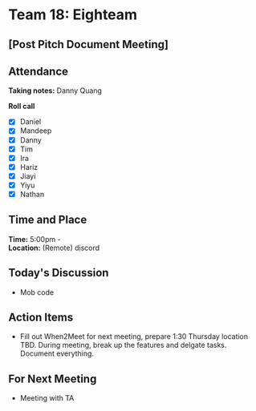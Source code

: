 # Team 18: Eighteam

## \[Post Pitch Document Meeting\]
  
## Attendance
**Taking notes:** Danny Quang
  
**Roll call**
- [x] Daniel
- [x] Mandeep
- [x] Danny
- [x] Tim
- [x] Ira
- [x] Hariz
- [x] Jiayi
- [x] Yiyu
- [x] Nathan
  
## Time and Place
**Time:** 5:00pm - 
<br/>
**Location:** (Remote) discord
  
## Today's Discussion
- Mob code

  
## Action Items
- Fill out When2Meet for next meeting, prepare 1:30 Thursday location TBD. During meeting, break up the features and delgate tasks. Document everything.
 
## For Next Meeting
- Meeting with TA
